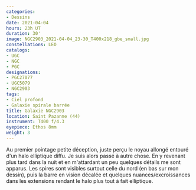 ```yaml
---
categories:
- Dessins
date: 2021-04-04
hours: 23h UT
duration: 30'
image: NGC2903_2021-04-04_23-30_T400x218_gbe_small.jpg
constellations: LEO
catalogs:
- UGC
- NGC
- PGC
designations:
- PGC27077
- UGC5079 
- NGC2903
tags:
- Ciel profond
- Galaxie spirale barrée
title: Galaxie NGC2903
location: Saint Pazanne (44)
instrument: T400 f/4.3
eyepiece: Ethos 8mm
weight: 3
---
```

Au premier pointage petite déception, juste perçu le noyau allongé entouré d'un halo elliptique diffu. Je suis alors passé à autre chose. En y revenant plus tard dans la nuit et en m'attardant un peu quelques détails me sont apparus. Les spires sont visibles surtout celle du nord (en bas sur mon dessin), puis la barre en vision décalée et quelques nuances/excroissances dans les extensions rendant le halo plus tout à fait elliptique.
